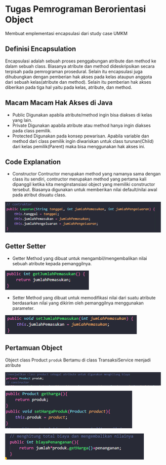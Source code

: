 # Tugas Pemrograman Berorientasi Object
Membuat emplementasi encapsulasi dari study case UMKM
## Definisi Encapsulation
Encapsulasi adalah sebuah proses penggabungan atribute dan method ke dalam sebuah class. Biasanya atribute dan method dideskripsikan secara terpisah pada pemrograman prosedural. Selain itu encapsulasi juga dihubungkan dengan pemberian hak akses pada kelas ataupun anggota dari sebuah kelas(atribute dan method). Selain itu pemberian hak akses diberikan pada tiga hal yaitu pada kelas, atribute, dan method.
## Macam Macam Hak Akses di Java
- Public
Digunakan apabila atribute/method ingin bisa diakses di kelas yang lain.
- Private Digunakan apabila atribute atau method hanya ingin diakses pada class pemilik.
- Protected
Digunakan pada konsep pewarisan. Apabila variable dan method dari class pemilik ingin diwariskan untuk class turunan(Child) dari kelas pemilik(Parent) maka bisa menggunakan hak akses ini.
## Code Explanation
- Constructor
Contructor merupakan method yang namanya sama dengan class itu sendiri, contructor merupakan method yang pertama kali dipanggil ketika kita menginstansiasi object yang memiliki constructor tersebut. Biasanya digunakan untuk memberikan nilai default/nilai awal pada atribut disuatu class.

![Alt Text](src/images/Construktor.png)

## Getter Setter
- Getter
Method yang dibuat untuk mengambil/mengembalikan nilai sebuah atribute kepada pemanggilnya.

![image](src/images/Getter.png)
- Setter
Method yang dibuat untuk memodifikasi nilai dari suatu atribute berdasarkan nilai yang dikirim oleh pemanggilnya menggunakan parameter.

![image](src/images/Setter.png)

## Pertamuan Object
Object class Product `produk` Bertamu di class TransaksiService menjadi atribute

![image](src/images/atribute.png)

![image](src/images/bertamu.png)

![image](src/images/hitung.png)